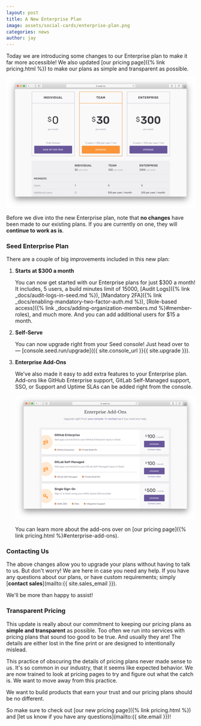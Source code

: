 ```yaml
---
layout: post
title: A New Enterprise Plan
image: assets/social-cards/enterprise-plan.png
categories: news
author: jay
---
```


Today we are introducing some changes to our Enterprise plan to make it far more accessible! We also updated [our pricing page]({% link pricing.html %}) to make our plans as simple and transparent as possible.

![New Seed pricing plan table](/assets/blog/a-new-enterprise-plan/new-seed-pricing-plan-table.png)

Before we dive into the new Enterprise plan, note that **no changes** have been made to our existing plans. If you are currently on one, they will **continue to work as is**.

### Seed Enterprise Plan

There are a couple of big improvements included in this new plan:

1. **Starts at $300 a month**
  
   You can now get started with our Enterprise plans for just $300 a month! It includes, 5 users, a build minutes limit of 15000, [Audit Logs]({% link _docs/audit-logs-in-seed.md %}), [Mandatory 2FA]({% link _docs/enabling-mandatory-two-factor-auth.md %}), [Role-based access]({% link _docs/adding-organization-members.md %}#member-roles), and much more. And you can add additional users for $15 a month.

2. **Self-Serve**

   You can now upgrade right from your Seed console! Just head over to — [console.seed.run/upgrade]({{ site.console_url }}{{ site.upgrade }}).

3. **Enterprise Add-Ons**

   We've also made it easy to add extra features to your Enterprise plan. Add-ons like GitHub Enterprise support, GitLab Self-Managed support, SSO, or Support and Uptime SLAs can be added right from the console.

   ![Enterprise Add-Ons in Seed](/assets/blog/a-new-enterprise-plan/enterprise-add-ons-in-seed.png)

   You can learn more about the add-ons over on [our pricing page]({% link pricing.html %}#enterprise-add-ons).

### Contacting Us

The above changes allow you to upgrade your plans without having to talk to us. But don't worry! We are here in case you need any help. If you have any questions about our plans, or have custom requirements; simply [**contact sales**](mailto:{{ site.sales_email }}).

We'll be more than happy to assist!

### Transparent Pricing

This update is really about our commitment to keeping our pricing plans as **simple and transparent** as possible. Too often we run into services with pricing plans that sound too good to be true. And usually they are! The details are either lost in the fine print or are designed to intentionally mislead.

This practice of obscuring the details of pricing plans never made sense to us. It's so common in our industry, that it seems like expected behavior. We are now trained to look at pricing pages to try and figure out what the catch is. We want to move away from this practice.

We want to build products that earn your trust and our pricing plans should be no different.

So make sure to check out [our new pricing page]({% link pricing.html %}) and [let us know if you have any questions](mailto:{{ site.email }})!
